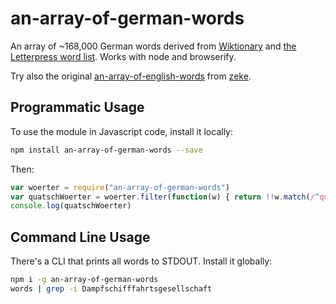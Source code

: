 # an-array-of-german-words

An array of ~168,000 German words derived from [Wiktionary](https://de.wiktionary.org/) and [the Letterpress word
list](https://github.com/atebits/Words). Works with node and browserify.

Try also the original [an-array-of-english-words](https://github.com/zeke/an-array-of-english-words) from [zeke](https://github.com/zeke/).

## Programmatic Usage

To use the module in Javascript code, install it locally:

```sh
npm install an-array-of-german-words --save
```

Then:

```js
var woerter = require("an-array-of-german-words")
var quatschWoerter = woerter.filter(function(w) { return !!w.match(/^quatsch/i) })
console.log(quatschWoerter)
```

## Command Line Usage

There's a CLI that prints all words to STDOUT. Install it globally:

```sh
npm i -g an-array-of-german-words
words | grep -i Dampfschifffahrtsgesellschaft
```
